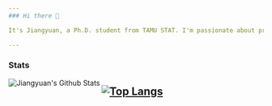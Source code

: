 ```yaml
---
### Hi there 👋

It's Jiangyuan, a Ph.D. student from TAMU STAT. I'm passionate about problem solving.

---
```

### Stats
<img align="left" alt="Jiangyuan's Github Stats" src="https://github-readme-stats.vercel.app/api?username=jiangyuan-li&show_icons=true&hide_border=true" />

[![Top Langs](https://github-readme-stats.vercel.app/api/top-langs/?username=jiangyuan-li&hide=html)](https://github.com/anuraghazra/github-readme-stats)
---
